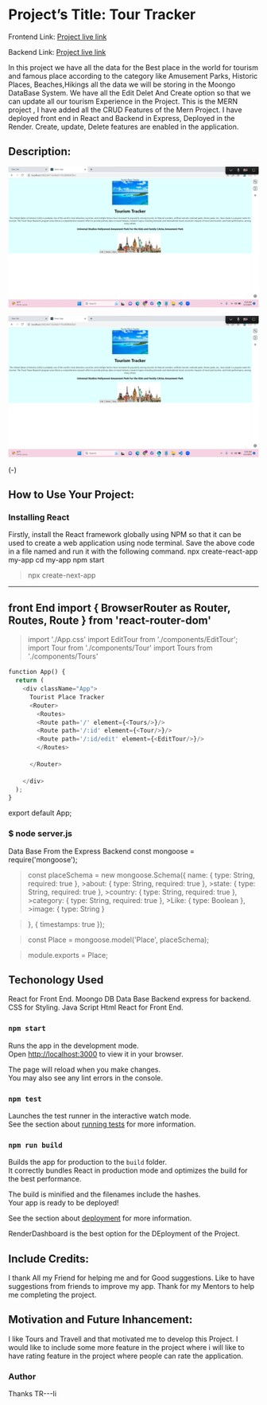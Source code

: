 # Project’s Title:  Tour Tracker<br>
Frontend Link: [Project live link]( https://mern-backend-2byb.onrender.com)


Backend Link: [Project live link]( https://mern-backend-2byb.onrender.com)

In this project we have all the data for the Best place in the world for tourism and famous place according to the category like Amusement Parks, Historic Places, Beaches,Hikings all the data we will be storing in the Moongo DataBase System. We have all the Edit Delet And Create option so that we can update all our tourism Experience in the Project. This is the MERN project , I have added all the CRUD Features of the Mern Project. I have deployed front end in React and Backend in Express, Deployed in the Render. 
Create, update, Delete features are enabled in the application.

##  Description:<br>
![image](./src/components/Images/sshort2.png)

![image](./src/components/Images/sshort2.png)

(-)
## How to Use Your Project: 
### Installing React
Firstly, install the React framework globally using NPM so that it can be used to create a web application using node terminal.
Save the above code in a file named  and run it with the following command.
npx create-react-app my-app
cd my-app
npm start
>npx create-next-app
___
## front End import { BrowserRouter as Router, Routes, Route } from 'react-router-dom'
>import './App.css'
>import EditTour from './components/EditTour';
>import Tour from './components/Tour'
>import Tours from './components/Tours'

```python
function App() {
  return (
    <div className="App">
      Tourist Place Tracker
      <Router>
        <Routes>
        <Route path='/' element={<Tours/>}/>
        <Route path='/:id' element={<Tour/>}/>
        <Route path='/:id/edit' element={<EditTour/>}/>
        </Routes>
        
      </Router>
      
    </div>
  );
}

```
export default App;







 ### $ node server.js<br>
 
Data Base   From the Express  Backend 
const mongoose = require('mongoose');

>const placeSchema = new mongoose.Schema({
   > name: { type: String, required: true },
    >about: { type: String, required: true },
    >state: { type: String, required: true },
    >country: { type: String, required: true },
    >category: { type: String, required: true },
    >Like: { type: Boolean },
    >image: { type: String }

>}, { timestamps: true });

>const Place = mongoose.model('Place', placeSchema);

>module.exports = Place;


## Techonology Used
React for Front End.
Moongo DB Data Base  Backend
express for backend.
CSS for Styling.
Java Script
Html
React for Front End.

### `npm start`

Runs the app in the development mode.\
Open [http://localhost:3000](http://localhost:3000) to view it in your browser.

The page will reload when you make changes.\
You may also see any lint errors in the console.

### `npm test`

Launches the test runner in the interactive watch mode.\
See the section about [running tests](https://facebook.github.io/create-react-app/docs/running-tests) for more information.

### `npm run build`

Builds the app for production to the `build` folder.\
It correctly bundles React in production mode and optimizes the build for the best performance.

The build is minified and the filenames include the hashes.\
Your app is ready to be deployed!

See the section about [deployment](https://facebook.github.io/create-react-app/docs/deployment) for more information.

RenderDashboard is the best option for the DEployment of the Project.


## Include Credits:
I thank All my Friend for helping me and for Good suggestions. Like to have suggestions from friends to improve my app. Thank for my Mentors to help me completing the project.<br>

## Motivation and Future Inhancement: 
I like Tours and Travell and that motivated me to develop this Project. I would like to include some more feature in the project where i will like to have rating feature in the project where people can rate the application.<br>
### Author 

Thanks 
TR---li




